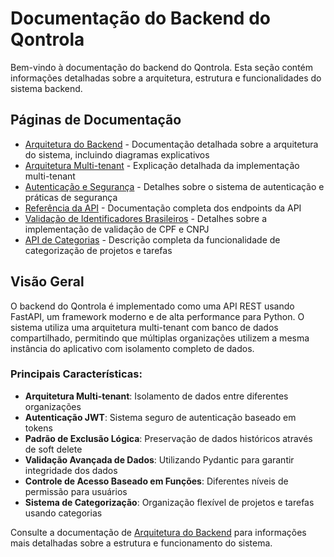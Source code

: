 # Documentação do Backend do Qontrola

Bem-vindo à documentação do backend do Qontrola. Esta seção contém informações detalhadas sobre a arquitetura, estrutura e funcionalidades do sistema backend.

## Páginas de Documentação

- [Arquitetura do Backend](backend_architecture.md) - Documentação detalhada sobre a arquitetura do sistema, incluindo diagramas explicativos
- [Arquitetura Multi-tenant](multi_tenant_architecture.md) - Explicação detalhada da implementação multi-tenant
- [Autenticação e Segurança](authentication_security.md) - Detalhes sobre o sistema de autenticação e práticas de segurança
- [Referência da API](api_reference.md) - Documentação completa dos endpoints da API
- [Validação de Identificadores Brasileiros](client_identifier_validation.md) - Detalhes sobre a implementação de validação de CPF e CNPJ
- [API de Categorias](api_categories.md) - Descrição completa da funcionalidade de categorização de projetos e tarefas

## Visão Geral

O backend do Qontrola é implementado como uma API REST usando FastAPI, um framework moderno e de alta performance para Python. O sistema utiliza uma arquitetura multi-tenant com banco de dados compartilhado, permitindo que múltiplas organizações utilizem a mesma instância do aplicativo com isolamento completo de dados.

### Principais Características:

- **Arquitetura Multi-tenant**: Isolamento de dados entre diferentes organizações
- **Autenticação JWT**: Sistema seguro de autenticação baseado em tokens
- **Padrão de Exclusão Lógica**: Preservação de dados históricos através de soft delete
- **Validação Avançada de Dados**: Utilizando Pydantic para garantir integridade dos dados
- **Controle de Acesso Baseado em Funções**: Diferentes níveis de permissão para usuários
- **Sistema de Categorização**: Organização flexível de projetos e tarefas usando categorias

Consulte a documentação de [Arquitetura do Backend](backend_architecture.md) para informações mais detalhadas sobre a estrutura e funcionamento do sistema. 